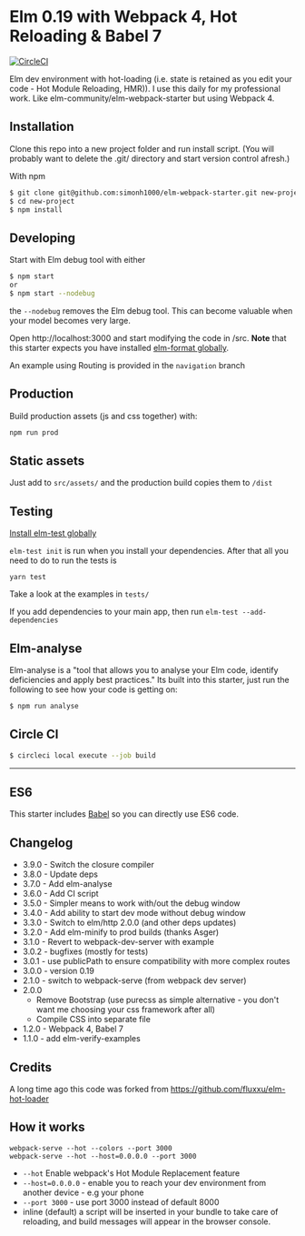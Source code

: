 # Elm 0.19 with Webpack 4, Hot Reloading & Babel 7

[![CircleCI](https://circleci.com/gh/simonh1000/elm-webpack-starter.svg?style=svg)](https://circleci.com/gh/simonh1000/elm-webpack-starter)

Elm dev environment with hot-loading (i.e. state is retained as you edit your code - Hot Module Reloading, HMR)). I use this daily for my professional work. Like elm-community/elm-webpack-starter but using Webpack 4.

## Installation

Clone this repo into a new project folder and run install script.
(You will probably want to delete the .git/ directory and start version control afresh.)

With npm

```sh
$ git clone git@github.com:simonh1000/elm-webpack-starter.git new-project
$ cd new-project
$ npm install
```

## Developing

Start with Elm debug tool with either
```sh
$ npm start
or
$ npm start --nodebug
```

the `--nodebug` removes the Elm debug tool. This can become valuable when your model becomes very large.

Open http://localhost:3000 and start modifying the code in /src.  **Note** that this starter expects you have installed [elm-format globally](https://github.com/avh4/elm-format#installation-). 

An example using Routing is provided in the `navigation` branch

## Production

Build production assets (js and css together) with:

```sh
npm run prod
```

## Static assets

Just add to `src/assets/` and the production build copies them to `/dist`

## Testing

[Install elm-test globally](https://github.com/elm-community/elm-test#running-tests-locally)

`elm-test init` is run when you install your dependencies. After that all you need to do to run the tests is

```
yarn test
```

Take a look at the examples in `tests/`

If you add dependencies to your main app, then run `elm-test --add-dependencies`

<!-- I have also added [elm-verify-examples](https://github.com/stoeffel/elm-verify-examples) and provided an example in the definition of `add1` in App.elm. -->

## Elm-analyse

Elm-analyse is a "tool that allows you to analyse your Elm code, identify deficiencies and apply best practices." Its built into this starter, just run the following to see how your code is getting on:

```sh
$ npm run analyse
```

## Circle CI

```sh
$ circleci local execute --job build
```

<hr />

## ES6

This starter includes [Babel](https://babeljs.io/) so you can directly use ES6 code.

## Changelog

 - 3.9.0 - Switch the closure compiler
 - 3.8.0 - Update deps
 - 3.7.0 - Add elm-analyse
 - 3.6.0 - Add CI script
 - 3.5.0 - Simpler means to work with/out the debug window
 - 3.4.0 - Add ability to start dev mode without debug window
 - 3.3.0 - Switch to elm/http 2.0.0 (and other deps updates)
 - 3.2.0 - Add elm-minify to prod builds (thanks Asger)
 - 3.1.0 - Revert to webpack-dev-server with example
 - 3.0.2 - bugfixes (mostly for tests)
 - 3.0.1 - use publicPath to ensure compatibility with more complex routes
 - 3.0.0 - version 0.19
 - 2.1.0 - switch to webpack-serve (from webpack dev server)
 - 2.0.0
    - Remove Bootstrap (use purecss as simple alternative - you don't want me choosing your css framework after all)
    - Compile CSS into separate file
 - 1.2.0 - Webpack 4, Babel 7
 - 1.1.0 - add elm-verify-examples

 ## Credits

 A long time ago this code was forked from https://github.com/fluxxu/elm-hot-loader

 ## How it works

 ```
 webpack-serve --hot --colors --port 3000
 webpack-serve --hot --host=0.0.0.0 --port 3000
 ```

  - `--hot` Enable webpack's Hot Module Replacement feature
  - `--host=0.0.0.0` - enable you to reach your dev environment from another device - e.g  your phone
  - `--port 3000` - use port 3000 instead of default 8000
  - inline (default) a script will be inserted in your bundle to take care of reloading, and build messages will appear in the browser console.

